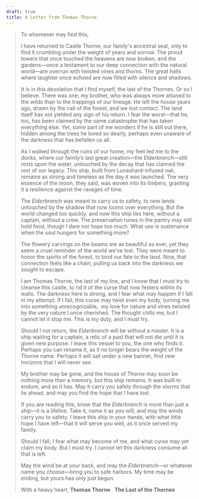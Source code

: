 ```yaml
---
draft: true
title: A Letter from Thomas Thorne
---
```

> To whomever may find this,
> 
> I have returned to Castle Thorne, our family's ancestral seat, only to find it crumbling under the weight of years and sorrow. The proud towers that once touched the heavens are now broken, and the gardens—once a testament to our deep connection with the natural world—are overrun with twisted vines and thorns. The great halls where laughter once echoed are now filled with silence and shadows.
> 
> It is in this desolation that I find myself, the last of the Thornes. Or so I believe. There was one, my brother, who was always more attuned to the wilds than to the trappings of our lineage. He left the house years ago, drawn by the call of the forest, and we lost contact. The land itself has not yielded any sign of his return. I fear the worst—that he, too, has been claimed by the same catastrophe that has taken everything else. Yet, some part of me wonders if he is still out there, hidden among the trees he loved so dearly, perhaps even unaware of the darkness that has befallen us all.
> 
> As I walked through the ruins of our home, my feet led me to the docks, where our family’s last great creation—the *Elderbranch*—still rests upon the water, untouched by the decay that has claimed the rest of our legacy. This ship, built from Lunashard-infused oak, remains as strong and timeless as the day it was launched. The very essence of the moon, they said, was woven into its timbers, granting it a resilience against the ravages of time.
> 
> The *Elderbranch* was meant to carry us to safety, to new lands untouched by the shadow that now looms over everything. But the world changed too quickly, and now this ship lies here, without a captain, without a crew. The preservation runes in the pantry may still hold food, though I dare not hope too much. What use is sustenance when the soul hungers for something more?
> 
> The flowery carvings on the beams are as beautiful as ever, yet they seem a cruel reminder of the world we’ve lost. They were meant to honor the spirits of the forest, to bind our fate to the land. Now, that connection feels like a chain, pulling us back into the darkness we sought to escape.
>   
> I am Thomas Thorne, the last of my line, and I know that I must try to cleanse this castle, to rid it of the curse that now festers within its walls. The darkness here is strong, and I fear what may happen if I fall in my attempt. If I fail, this curse may twist even my body, turning me into something unrecognizable,  my love for nature and vines twisted by the very nature I once cherished. The thought chills me, but I cannot let it stop me. This is my duty, and I must try.
> 
> Should I not return, the *Elderbranch* will be without a master. It is a ship waiting for a captain, a relic of a past that will not die until it is given new purpose. I leave this vessel to you, the one who finds it. Perhaps you can rename it, as it no longer bears the weight of the Thorne name. Perhaps it will sail under a new banner, find new horizons that I will never see.
> 
> My brother may be gone, and the house of Thorne may soon be nothing more than a memory, but this ship remains. It was built to endure, and so it has. May it carry you safely through the storms that lie ahead, and may you find the hope that I have lost.
> 
> If you are reading this, know that the *Elderbranch* is more than just a ship—it is a lifeline. Take it, name it as you will, and may the winds carry you to safety. I leave this ship in your hands, with what little hope I have left—that it will serve you well, as it once served my family.
> 
> Should I fall, I fear what may become of me, and what curse may yet claim my body. But I must try. I cannot let this darkness consume all that is left.
> 
> May the wind be at your back, and may the *Elderbranch*—or whatever name you choose—bring you to safe harbors. My time may be ending, but yours has only just begun.
> 
> With a heavy heart,
> **Thomas Thorne**  
> **The Last of the Thornes**